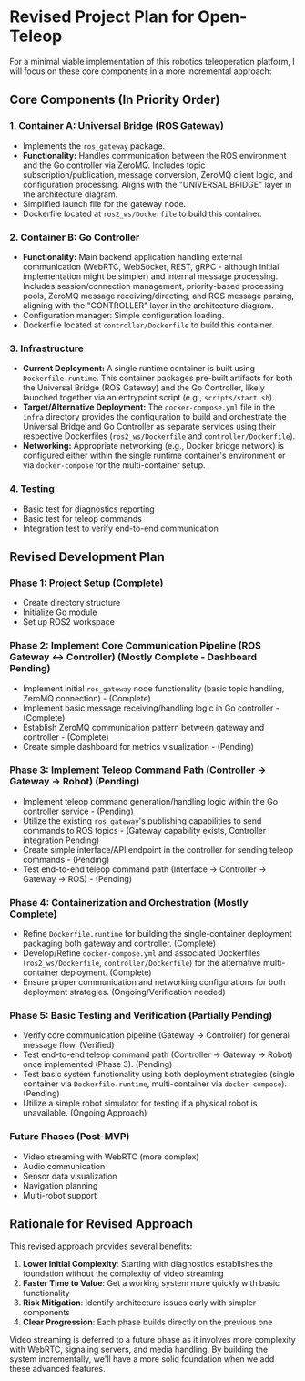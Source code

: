 # Revised Project Plan for Open-Teleop

For a minimal viable implementation of this robotics teleoperation platform, I will focus on these core components in a more incremental approach:

## Core Components (In Priority Order)

### 1. Container A: Universal Bridge (ROS Gateway)
- Implements the `ros_gateway` package.
- **Functionality:** Handles communication between the ROS environment and the Go controller via ZeroMQ. Includes topic subscription/publication, message conversion, ZeroMQ client logic, and configuration processing. Aligns with the "UNIVERSAL BRIDGE" layer in the architecture diagram.
- Simplified launch file for the gateway node.
- Dockerfile located at `ros2_ws/Dockerfile` to build this container.

### 2. Container B: Go Controller
- **Functionality:** Main backend application handling external communication (WebRTC, WebSocket, REST, gRPC - although initial implementation might be simpler) and internal message processing. Includes session/connection management, priority-based processing pools, ZeroMQ message receiving/directing, and ROS message parsing, aligning with the "CONTROLLER" layer in the architecture diagram.
- Configuration manager: Simple configuration loading.
- Dockerfile located at `controller/Dockerfile` to build this container.

### 3. Infrastructure
- **Current Deployment:** A single runtime container is built using `Dockerfile.runtime`. This container packages pre-built artifacts for both the Universal Bridge (ROS Gateway) and the Go Controller, likely launched together via an entrypoint script (e.g., `scripts/start.sh`).
- **Target/Alternative Deployment:** The `docker-compose.yml` file in the `infra` directory provides the configuration to build and orchestrate the Universal Bridge and Go Controller as separate services using their respective Dockerfiles (`ros2_ws/Dockerfile` and `controller/Dockerfile`).
- **Networking:** Appropriate networking (e.g., Docker bridge network) is configured either within the single runtime container's environment or via `docker-compose` for the multi-container setup.

### 4. Testing
- Basic test for diagnostics reporting
- Basic test for teleop commands
- Integration test to verify end-to-end communication

## Revised Development Plan

### Phase 1: Project Setup (Complete)
- Create directory structure
- Initialize Go module
- Set up ROS2 workspace

### Phase 2: Implement Core Communication Pipeline (ROS Gateway <-> Controller) (Mostly Complete - Dashboard Pending)
- Implement initial `ros_gateway` node functionality (basic topic handling, ZeroMQ connection) - (Complete)
- Implement basic message receiving/handling logic in Go controller - (Complete)
- Establish ZeroMQ communication pattern between gateway and controller - (Complete)
- Create simple dashboard for metrics visualization - (Pending)

### Phase 3: Implement Teleop Command Path (Controller -> Gateway -> Robot) (Pending)
- Implement teleop command generation/handling logic within the Go controller service - (Pending)
- Utilize the existing `ros_gateway`'s publishing capabilities to send commands to ROS topics - (Gateway capability exists, Controller integration Pending)
- Create simple interface/API endpoint in the controller for sending teleop commands - (Pending)
- Test end-to-end teleop command path (Interface -> Controller -> Gateway -> ROS) - (Pending)

### Phase 4: Containerization and Orchestration (Mostly Complete)
- Refine `Dockerfile.runtime` for building the single-container deployment packaging both gateway and controller. (Complete)
- Develop/Refine `docker-compose.yml` and associated Dockerfiles (`ros2_ws/Dockerfile`, `controller/Dockerfile`) for the alternative multi-container deployment. (Complete)
- Ensure proper communication and networking configurations for both deployment strategies. (Ongoing/Verification needed)

### Phase 5: Basic Testing and Verification (Partially Pending)
- Verify core communication pipeline (Gateway -> Controller) for general message flow. (Verified)
- Test end-to-end teleop command path (Controller -> Gateway -> Robot) once implemented (Phase 3). (Pending)
- Test basic system functionality using both deployment strategies (single container via `Dockerfile.runtime`, multi-container via `docker-compose`). (Pending)
- Utilize a simple robot simulator for testing if a physical robot is unavailable. (Ongoing Approach)

### Future Phases (Post-MVP)
- Video streaming with WebRTC (more complex)
- Audio communication
- Sensor data visualization
- Navigation planning
- Multi-robot support

## Rationale for Revised Approach

This revised approach provides several benefits:
1. **Lower Initial Complexity**: Starting with diagnostics establishes the foundation without the complexity of video streaming
2. **Faster Time to Value**: Get a working system more quickly with basic functionality
3. **Risk Mitigation**: Identify architecture issues early with simpler components
4. **Clear Progression**: Each phase builds directly on the previous one

Video streaming is deferred to a future phase as it involves more complexity with WebRTC, signaling servers, and media handling. By building the system incrementally, we'll have a more solid foundation when we add these advanced features.
